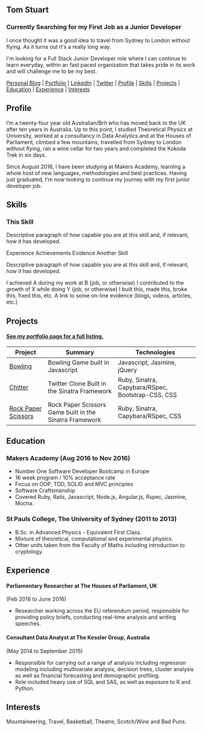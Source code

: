 ## Tom Stuart
### Currently Searching for my First Job as a Junior Developer

I once thought it was a good idea to travel from Sydney to London without flying. As it turns out it's a really long way.

I'm looking for a Full Stack Junior Developer role where I can continue to learn everyday, within an fast paced organization that takes pride in its work and will challenge me to be my best.

 [Personal Blog](http://TomStuart92.github.io) | [Portfolio](http://TomStuart92.github.io/portfolio/) |  [LinkedIn](http://www.linkedin.com/in/thomas-stuart) | [Twitter](http://twitter.com/ThomasCStuart) | [Profile](#profile) | [Skills](#skills) | [Projects](#projects) | [Education](#education) | [Experience](#experience) | [Interests](#interests)

## Profile

I’m a twenty-four year old Australian/Brit who has moved back to the UK after ten years in Australia. Up to this point, I studied Theoretical Physics at University, worked at a consultancy in Data Analytics and at the Houses of Parliament, climbed a few mountains, travelled from Sydney to London without flying, ran a wine cellar for two years and completed the Kokoda Trek in six days.

Since August 2016, I have been studying at Makers Academy, learning a whole host of new languages, methodologies and best practices. Having just graduated, I'm now looking to continue my journey with my first junior developer job.

## Skills

### This Skill

Descriptive paragraph of how capable you are at this skill and, if relevant, how it has developed.

Experience
Achievements
Evidence
Another Skill

Descriptive paragraph of how capable you are at this skill and, if relevant, how it has developed.

I achieved A during my work at B (job, or otherwise)
I contributed to the growth of X while doing Y (job, or otherwise)
I built this, made this, broke this, fixed this, etc.
A link to some on-line evidence (blogs, videos, articles, etc.)

## Projects

#### [See my portfolio page for a full listing.](http://TomStuart92.github.io/portfolio/)

| Project        | Summary           | Technologies  |
| ------------- |-------------| -----|
| [Bowling](https://tomstuart92.github.io/portfolio/Bowling/) | Bowling Game built in Javascript | Javascript, Jasmine, jQuery |
| [Chitter](https://tomstuart92.github.io/portfolio/PrestoPronto/) | Twitter Clone Built in the Sinatra Framework | Ruby, Sinatra, Capybara/RSpec, Bootstrap-CSS, CSS
| [Rock Paper Scissors](https://tomstuart92.github.io/portfolio/RPSLS/)    | Rock Paper Scissors Game built in the Sinatra Framework | Ruby, Sinatra, Capybara/RSpec, CSS |


## Education

### Makers Academy (Aug 2016 to Nov 2016)

- Number One Software Developer Bootcamp in Europe
- 16 week program / 10% acceptance rate
- Focus on OOP, TDD, SOLID and MVC principles
- Software Craftsmanship
- Covered Ruby, Rails, Javascript, Node.js, Angular.js, Rspec, Jasmine, Mocha.

### St Pauls College, The University of Sydney (2011 to 2013)

- B.Sc. in Advanced Physics - Equivalent First Class.  
- Mixture of theoretical, computational and experimental physics.   
- Other units taken from the Faculty of Maths including introduction to cryptology.  


## Experience

#### Parliamentary Researcher at The Houses of Parliament, UK
(Feb 2016 to June 2016)  
- Researcher working across the EU referendum period, responsible for providing policy briefs, conducting real-time analysis and writing speeches.

#### Consultant Data Analyst at The Kessler Group, Australia   
(May 2014 to September 2015)  

- Responsible for carrying out a range of analysis including regression modeling including multivariate analysis, decision trees, cluster analysis as well as financial forecasting and demographic profiling.
- Role included heavy use of SQL and SAS, as well as exposure to R and Python.

## Interests

Mountaineering, Travel, Basketball, Theatre, Scotch/Wine and Bad Puns.
